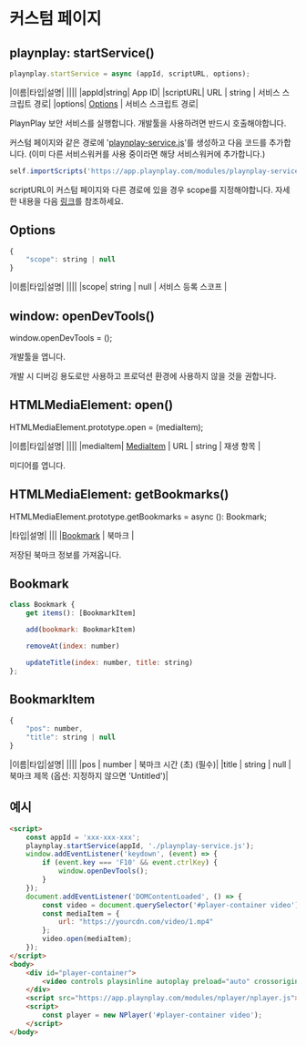 # 커스텀 페이지

## playnplay: startService()

```javascript
playnplay.startService = async (appId, scriptURL, options);
```
|이름|타입|설명|
||||
|appId|string| App ID|
|scriptURL| URL \| string | 서비스 스크립트 경로|
|options| [Options](#options) | 서비스 스크립트 경로|

PlaynPlay 보안 서비스를 실행합니다. 개발툴을 사용하려면 반드시 호출해야합니다.

커스텀 페이지와 같은 경로에 '[playnplay-service.js](https://sample.playnplay.com/test/custom/sample/playnplay-service.js)'를 생성하고 다음 코드를 추가합니다. (이미 다른 서비스워커를 사용 중이라면 해당 서비스워커에 추가합니다.)
```javascript
self.importScripts('https://app.playnplay.com/modules/playnplay-service.js');
```
scriptURL이 커스텀 페이지와 다른 경로에 있을 경우 scope를 지정해야합니다. 자세한 내용을 다음 [링크](https://developer.mozilla.org/en-US/docs/Web/API/ServiceWorkerContainer/register)를 참조하세요.

## Options

```javascript
{
    "scope": string | null
}
```

|이름|타입|설명|
||||
|scope| string \| null | 서비스 등록 스코프 |

## window: openDevTools()

window.openDevTools = ();

개발툴을 엽니다. 

개발 시 디버깅 용도로만 사용하고 프로덕션 환경에 사용하지 않을 것을 권합니다.

## HTMLMediaElement: open()

HTMLMediaElement.prototype.open = (mediaItem);

|이름|타입|설명|
||||
|mediaItem| [MediaItem](../../../agent/home.md#mediaitem) \| URL \| string | 재생 항목 |

미디어를 엽니다.

## HTMLMediaElement: getBookmarks()

HTMLMediaElement.prototype.getBookmarks = async (): Bookmark;

|타입|설명|
|||
|[Bookmark](#bookmark) | 북마크 |

저장된 북마크 정보를 가져옵니다.

## Bookmark

```javascript
class Bookmark {
    get items(): [BookmarkItem]

    add(bookmark: BookmarkItem)

    removeAt(index: number)

    updateTitle(index: number, title: string)
};
```
## BookmarkItem

```javascript
{
    "pos": number,
    "title": string | null
}
```

|이름|타입|설명|
||||
|pos | number | 북마크 시간 (초) (필수)|
|title | string \| null | 북마크 제목 (옵션: 지정하지 않으면 'Untitled')|

## 예시

```html
<script>
    const appId = 'xxx-xxx-xxx';
    playnplay.startService(appId, './playnplay-service.js');
    window.addEventListener('keydown', (event) => {
        if (event.key === 'F10' && event.ctrlKey) {
            window.openDevTools();
        }
    });
    document.addEventListener('DOMContentLoaded', () => {
        const video = document.querySelector('#player-container video');
        const mediaItem = {
            url: "https://yourcdn.com/video/1.mp4"
        };
        video.open(mediaItem);
    });
</script>
<body>
    <div id="player-container">
        <video controls playsinline autoplay preload="auto" crossorigin="anonymous"></video>
    </div>
    <script src="https://app.playnplay.com/modules/nplayer/nplayer.js"></script>
    <script>
        const player = new NPlayer('#player-container video');
    </script>
</body>
```

